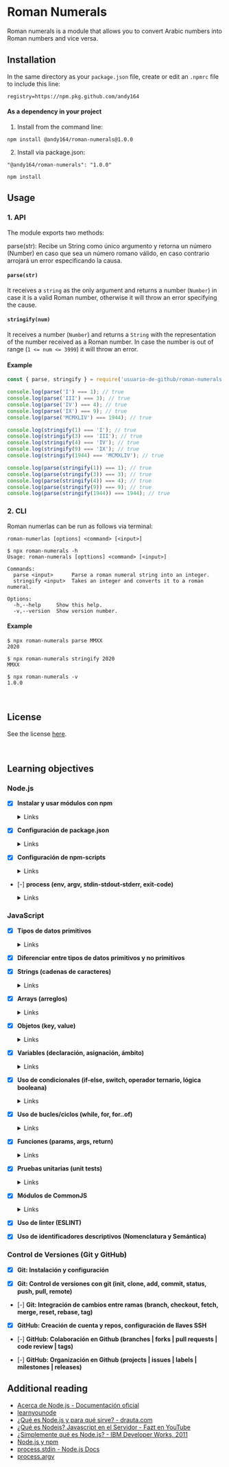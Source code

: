 # Roman Numerals

Roman numerals is a module that allows you to convert Arabic numbers into Roman numbers and vice versa.

## Installation

In the same directory as your `package.json` file, create or edit an `.npmrc` file to include this line:

```
registry=https://npm.pkg.github.com/andy164
```

#### As a dependency in your project

1. Install from the command line:

```
npm install @andy164/roman-numerals@1.0.0
```

2. Install via package.json:

```
"@andy164/roman-numerals": "1.0.0"
```

```
npm install
```

## Usage

### 1. API

The module exports two methods:

parse(str): Recibe un String como único argumento y retorna un número (Number) en caso que sea un número romano válido, en caso contrario arrojará un error especificando la causa.

#### `parse(str)`

It receives a `string` as the only argument and returns a number (`Number`) in case it is a valid Roman number, otherwise it will throw an error specifying the cause.

#### `stringify(num)`

It receives a number (`Number`) and returns a `String` with the representation of the number received as a Roman number. In case the number is out of range (`1 <= num <= 3999`) it will throw an error.

#### Example

```js
const { parse, stringify } = require('usuario-de-github/roman-numerals');

console.log(parse('I') === 1); // true
console.log(parse('III') === 3); // true
console.log(parse('IV') === 4); // true
console.log(parse('IX') === 9); // true
console.log(parse('MCMXLIV') === 1944); // true

console.log(stringify(1) === 'I'); // true
console.log(stringify(3) === 'III'); // true
console.log(stringify(4) === 'IV'); // true
console.log(stringify(9) === 'IX'); // true
console.log(stringify(1944) === 'MCMXLIV'); // true

console.log(parse(stringify(1)) === 1); // true
console.log(parse(stringify(3)) === 3); // true
console.log(parse(stringify(4)) === 4); // true
console.log(parse(stringify(9)) === 9); // true
console.log(parse(stringify(1944)) === 1944); // true
```

### 2. CLI

Roman numerlas can be run as follows via terminal:

`roman-numerlas [options] <command> [<input>]`

```
$ npx roman-numerals -h
Usage: roman-numerals [opttions] <command> [<input>]

Commands:
  parse <input>      Parse a roman numeral string into an integer.
  stringify <input>  Takes an integer and converts it to a roman numeral.

Options:
  -h,--help     Show this help.
  -v,--version  Show version number.

```

#### Example

```
$ npx roman-numerals parse MMXX
2020

$ npx roman-numerals stringify 2020
MMXX

$ npx roman-numerals -v
1.0.0
```

<br>

## License

See the license [here](./LICENSE).

<br>

## Learning objectives

### Node.js

- [x] **Instalar y usar módulos con npm**

    <details><summary>Links</summary><p>

  - [Sitio oficial de npm (en inglés)](https://www.npmjs.com/)
  </p></details>

- [x] **Configuración de package.json**

    <details><summary>Links</summary><p>

  - [package.json - Documentación oficial (en inglés)](https://docs.npmjs.com/files/package.json)
  </p></details>

- [x] **Configuración de npm-scripts**

    <details><summary>Links</summary><p>

  - [scripts - Documentación oficial (en inglés)](https://docs.npmjs.com/misc/scripts)
  </p></details>

- [-] **process (env, argv, stdin-stdout-stderr, exit-code)**

    <details><summary>Links</summary><p>

  - [Process - Documentación oficial (en inglés)](https://nodejs.org/api/process.html)
  </p></details>

### JavaScript

- [x] **Tipos de datos primitivos**

    <details><summary>Links</summary><p>

  - [Valores primitivos - MDN](https://developer.mozilla.org/es/docs/Web/JavaScript/Data_structures#valores_primitivos)
  </p></details>

- [x] **Diferenciar entre tipos de datos primitivos y no primitivos**

- [x] **Strings (cadenas de caracteres)**

    <details><summary>Links</summary><p>

  - [Strings](https://curriculum.laboratoria.la/es/topics/javascript/06-strings)
  - [String — Cadena de caracteres - MDN](https://developer.mozilla.org/es/docs/Web/JavaScript/Reference/Global_Objects/String)
  </p></details>

- [x] **Arrays (arreglos)**

    <details><summary>Links</summary><p>

  - [Arreglos](https://curriculum.laboratoria.la/es/topics/javascript/04-arrays)
  - [Array - MDN](https://developer.mozilla.org/es/docs/Web/JavaScript/Reference/Global_Objects/Array/)
  - [Array.prototype.sort() - MDN](https://developer.mozilla.org/es/docs/Web/JavaScript/Reference/Global_Objects/Array/sort)
  - [Array.prototype.forEach() - MDN](https://developer.mozilla.org/es/docs/Web/JavaScript/Reference/Global_Objects/Array/forEach)
  - [Array.prototype.map() - MDN](https://developer.mozilla.org/es/docs/Web/JavaScript/Reference/Global_Objects/Array/map)
  - [Array.prototype.filter() - MDN](https://developer.mozilla.org/es/docs/Web/JavaScript/Reference/Global_Objects/Array/filter)
  - [Array.prototype.reduce() - MDN](https://developer.mozilla.org/es/docs/Web/JavaScript/Reference/Global_Objects/Array/Reduce)
  </p></details>

- [x] **Objetos (key, value)**

    <details><summary>Links</summary><p>

  - [Objetos en JavaScript](https://curriculum.laboratoria.la/es/topics/javascript/05-objects/01-objects)
  </p></details>

- [x] **Variables (declaración, asignación, ámbito)**

    <details><summary>Links</summary><p>

  - [Valores, tipos de datos y operadores](https://curriculum.laboratoria.la/es/topics/javascript/01-basics/01-values-variables-and-types)
  - [Variables](https://curriculum.laboratoria.la/es/topics/javascript/01-basics/02-variables)
  </p></details>

- [x] **Uso de condicionales (if-else, switch, operador ternario, lógica booleana)**

    <details><summary>Links</summary><p>

  - [Estructuras condicionales y repetitivas](https://curriculum.laboratoria.la/es/topics/javascript/02-flow-control/01-conditionals-and-loops)
  - [Tomando decisiones en tu código — condicionales - MDN](https://developer.mozilla.org/es/docs/Learn/JavaScript/Building_blocks/conditionals)
  </p></details>

- [x] **Uso de bucles/ciclos (while, for, for..of)**

    <details><summary>Links</summary><p>

  - [Bucles (Loops)](https://curriculum.laboratoria.la/es/topics/javascript/02-flow-control/02-loops)
  - [Bucles e iteración - MDN](https://developer.mozilla.org/es/docs/Web/JavaScript/Guide/Loops_and_iteration)
  </p></details>

- [x] **Funciones (params, args, return)**

    <details><summary>Links</summary><p>

  - [Funciones (control de flujo)](https://curriculum.laboratoria.la/es/topics/javascript/02-flow-control/03-functions)
  - [Funciones clásicas](https://curriculum.laboratoria.la/es/topics/javascript/03-functions/01-classic)
  - [Arrow Functions](https://curriculum.laboratoria.la/es/topics/javascript/03-functions/02-arrow)
  - [Funciones — bloques de código reutilizables - MDN](https://developer.mozilla.org/es/docs/Learn/JavaScript/Building_blocks/Functions)
  </p></details>

- [x] **Pruebas unitarias (unit tests)**

    <details><summary>Links</summary><p>

  - [Empezando con Jest - Documentación oficial](https://jestjs.io/docs/es-ES/getting-started)
  </p></details>

- [x] **Módulos de CommonJS**

    <details><summary>Links</summary><p>

  - [Modules: CommonJS modules - Node.js Docs](https://nodejs.org/docs/latest/api/modules.html)
  </p></details>

- [x] **Uso de linter (ESLINT)**

- [x] **Uso de identificadores descriptivos (Nomenclatura y Semántica)**

### Control de Versiones (Git y GitHub)

- [x] **Git: Instalación y configuración**

- [x] **Git: Control de versiones con git (init, clone, add, commit, status, push, pull, remote)**

- [-] **Git: Integración de cambios entre ramas (branch, checkout, fetch, merge, reset, rebase, tag)**

- [x] **GitHub: Creación de cuenta y repos, configuración de llaves SSH**

- [-] **GitHub: Colaboración en Github (branches | forks | pull requests | code review | tags)**

- [-] **GitHub: Organización en Github (projects | issues | labels | milestones | releases)**

## Additional reading

- [Acerca de Node.js - Documentación oficial](https://nodejs.org/es/about/)
- [learnyounode](https://github.com/workshopper/learnyounode)
- [¿Qué es Node.js y para qué sirve? - drauta.com](https://www.drauta.com/que-es-nodejs-y-para-que-sirve)
- [¿Qué es Nodejs? Javascript en el Servidor - Fazt en YouTube](https://www.youtube.com/watch?v=WgSc1nv_4Gw)
- [¿Simplemente qué es Node.js? - IBM Developer Works, 2011](https://www.ibm.com/developerworks/ssa/opensource/library/os-nodejs/index.html)
- [Node.js y npm](https://www.genbeta.com/desarrollo/node-js-y-npm)
- [process.stdin - Node.js Docs](https://nodejs.org/api/process.html#process_process_stdin)
- [process.argv](https://nodejs.org/api/process.html#process_process_argv)

<!--
* https://github.com/sguest/RomanJS/blob/master/roman.js
* https://www.freecodecamp.org/forum/t/freecodecamp-challenge-guide-roman-numeral-converter/16044
* https://stackoverflow.com/a/9083076
* https://medium.com/javascript-in-plain-english/algorithms-101-convert-roman-numerals-to-integers-in-javascript-d3aba86a43d4
* https://blog.usejournal.com/create-a-roman-numerals-converter-in-javascript-a82fda6b7a60
* https://www.w3resource.com/javascript-exercises/javascript-math-exercise-22.php -->
